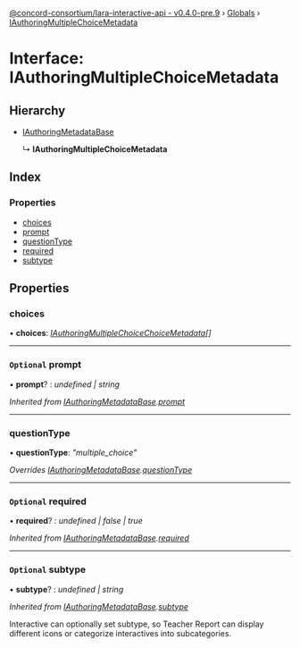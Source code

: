 [@concord-consortium/lara-interactive-api - v0.4.0-pre.9](../README.md) › [Globals](../globals.md) › [IAuthoringMultipleChoiceMetadata](iauthoringmultiplechoicemetadata.md)

# Interface: IAuthoringMultipleChoiceMetadata

## Hierarchy

* [IAuthoringMetadataBase](iauthoringmetadatabase.md)

  ↳ **IAuthoringMultipleChoiceMetadata**

## Index

### Properties

* [choices](iauthoringmultiplechoicemetadata.md#choices)
* [prompt](iauthoringmultiplechoicemetadata.md#optional-prompt)
* [questionType](iauthoringmultiplechoicemetadata.md#questiontype)
* [required](iauthoringmultiplechoicemetadata.md#optional-required)
* [subtype](iauthoringmultiplechoicemetadata.md#optional-subtype)

## Properties

###  choices

• **choices**: *[IAuthoringMultipleChoiceChoiceMetadata](iauthoringmultiplechoicechoicemetadata.md)[]*

___

### `Optional` prompt

• **prompt**? : *undefined | string*

*Inherited from [IAuthoringMetadataBase](iauthoringmetadatabase.md).[prompt](iauthoringmetadatabase.md#optional-prompt)*

___

###  questionType

• **questionType**: *"multiple_choice"*

*Overrides [IAuthoringMetadataBase](iauthoringmetadatabase.md).[questionType](iauthoringmetadatabase.md#questiontype)*

___

### `Optional` required

• **required**? : *undefined | false | true*

*Inherited from [IAuthoringMetadataBase](iauthoringmetadatabase.md).[required](iauthoringmetadatabase.md#optional-required)*

___

### `Optional` subtype

• **subtype**? : *undefined | string*

*Inherited from [IAuthoringMetadataBase](iauthoringmetadatabase.md).[subtype](iauthoringmetadatabase.md#optional-subtype)*

Interactive can optionally set subtype, so Teacher Report can display different icons
or categorize interactives into subcategories.
